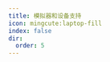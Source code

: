 ```yaml
---
title: 模拟器和设备支持
icon: mingcute:laptop-fill
index: false
dir:
  order: 5
---
```


<Redirect to="windows" />
